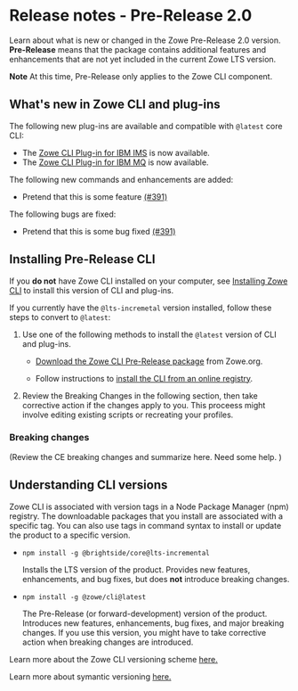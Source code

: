 # Release notes - Pre-Release 2.0 

Learn about what is new or changed in the Zowe Pre-Release 2.0 version. **Pre-Release** means that the package contains additional features and enhancements that are not yet included in the current Zowe LTS version. 

**Note** At this time, Pre-Release only applies to the Zowe CLI component.

## What's new in Zowe CLI and plug-ins

The following new plug-ins are available and compatible with `@latest` core CLI: 

- The [Zowe CLI Plug-in for IBM IMS](../user-guide/cli-imsplugin.md) is now available. 
- The [Zowe CLI Plug-in for IBM MQ](https://github.com/zowe/zowe-cli-mq-plugin#zowe-mq-plug-in) is now available.

The following new commands and enhancements are added: 

- Pretend that this is some feature [(#391)](https://github.com/zowe/zowe-cli/pull/391)

The following bugs are fixed:

- Pretend that this is some bug fixed [(#391)](https://github.com/zowe/zowe-cli/pull/391)

## Installing Pre-Release CLI

If you **do not** have Zowe CLI installed on your computer, see [Installing Zowe CLI](../user-guide/cli-installcli.md) to install this version of CLI and plug-ins. 

If you currently have the `@lts-incremetal` version installed, follow these steps to convert to `@latest`:

1. Use one of the following methods to install the `@latest` version of CLI and plug-ins. 

    - [Download the Zowe CLI Pre-Release package](https://zowe.org/download/) from Zowe.org.

    - Follow instructions to [install the CLI from an online registry](../user-guide/cli-installcli.md). 

2. Review the Breaking Changes in the following section, then take corrective action if the changes apply to you. This proceess might involve editing existing scripts or recreating your profiles. 

<!-- 
1. Uninstall the CLI. 
2. Install latest
3. Issue the `zowe --help` command to initiate the CLI. This creates the `.zowe` home directory on your computer. You can then recreate CLI profiles manually, or migrate them if you saved profiles to your computer.  
4. Address breaking changes 
--> 

### Breaking changes

(Review the CE breaking changes and summarize here. Need some help. )

## Understanding CLI versions

Zowe CLI is associated with version tags in a Node Package Manager (npm) registry. The downloadable packages that you install are associated with a specific tag. You can also use tags in command syntax to install or update the product to a specific version. 

- `npm install -g @brightside/core@lts-incremental` 
        
    Installs the LTS version of the product. Provides new features, enhancements, and bug fixes, but does **not** introduce breaking changes. 

- `npm install -g @zowe/cli@latest` 
    
    The Pre-Release (or forward-development) version of the product. Introduces new features, enhancements, bug fixes, and major breaking changes. If you use this version, you might have to take corrective action when breaking changes are introduced. 

Learn more about the Zowe CLI versioning scheme [here.](https://github.com/zowe/zowe-cli/blob/master/docs/MaintainerVersioning.md)

Learn more about symantic versioning [here.](https://semver.org/)
